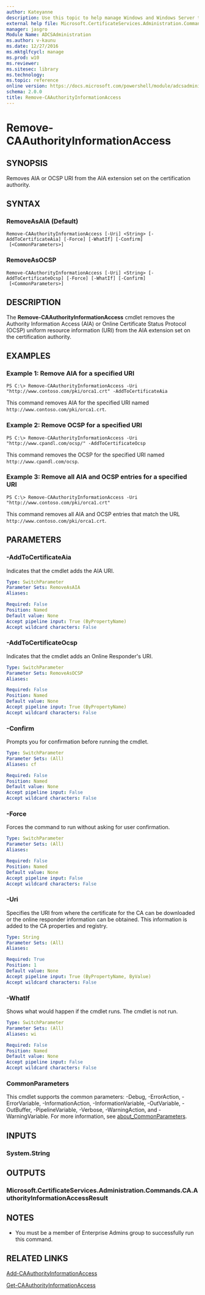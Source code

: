 ```yaml
---
author: Kateyanne
description: Use this topic to help manage Windows and Windows Server technologies with Windows PowerShell.
external help file: Microsoft.CertificateServices.Administration.Commands.dll-Help.xml
manager: jasgro
Module Name: ADCSAdministration
ms.author: v-kaunu
ms.date: 12/27/2016
ms.mktglfcycl: manage
ms.prod: w10
ms.reviewer: 
ms.sitesec: library
ms.technology: 
ms.topic: reference
online version: https://docs.microsoft.com/powershell/module/adcsadministration/remove-caauthorityinformationaccess?view=windowsserver2016-ps&wt.mc_id=ps-gethelp
schema: 2.0.0
title: Remove-CAAuthorityInformationAccess
---
```


# Remove-CAAuthorityInformationAccess

## SYNOPSIS
Removes AIA or OCSP URI from the AIA extension set on the certification authority.

## SYNTAX

### RemoveAsAIA (Default)
```
Remove-CAAuthorityInformationAccess [-Uri] <String> [-AddToCertificateAia] [-Force] [-WhatIf] [-Confirm]
 [<CommonParameters>]
```

### RemoveAsOCSP
```
Remove-CAAuthorityInformationAccess [-Uri] <String> [-AddToCertificateOcsp] [-Force] [-WhatIf] [-Confirm]
 [<CommonParameters>]
```

## DESCRIPTION
The **Remove-CAAuthorityInformationAccess** cmdlet removes the Authority Information Access (AIA) or Online Certificate Status Protocol (OCSP) uniform resource information (URI) from the AIA extension set on the certification authority.

## EXAMPLES

### Example 1: Remove AIA for a specified URI
```
PS C:\> Remove-CAAuthorityInformationAccess -Uri "http://www.contoso.com/pki/orca1.crt" -AddToCertificateAia
```

This command removes AIA for the specified URI named `http://www.contoso.com/pki/orca1.crt`.

### Example 2: Remove OCSP for a specified URI
```
PS C:\> Remove-CAAuthorityInformationAccess -Uri "http://www.cpandl.com/ocsp/" -AddToCertificateOcsp
```

This command removes the OCSP for the specified URI named `http://www.cpandl.com/ocsp`.

### Example 3: Remove all AIA and OCSP entries for a specified URI
```
PS C:\> Remove-CAAuthorityInformationAccess -Uri "http://www.contoso.com/pki/orca1.crt"
```

This command removes all AIA and OCSP entries that match the URL `http://www.contoso.com/pki/orca1.crt`.

## PARAMETERS

### -AddToCertificateAia
Indicates that the cmdlet adds the AIA URI.

```yaml
Type: SwitchParameter
Parameter Sets: RemoveAsAIA
Aliases: 

Required: False
Position: Named
Default value: None
Accept pipeline input: True (ByPropertyName)
Accept wildcard characters: False
```

### -AddToCertificateOcsp
Indicates that the cmdlet adds an Online Responder's URI.

```yaml
Type: SwitchParameter
Parameter Sets: RemoveAsOCSP
Aliases: 

Required: False
Position: Named
Default value: None
Accept pipeline input: True (ByPropertyName)
Accept wildcard characters: False
```

### -Confirm
Prompts you for confirmation before running the cmdlet.

```yaml
Type: SwitchParameter
Parameter Sets: (All)
Aliases: cf

Required: False
Position: Named
Default value: None
Accept pipeline input: False
Accept wildcard characters: False
```

### -Force
Forces the command to run without asking for user confirmation.

```yaml
Type: SwitchParameter
Parameter Sets: (All)
Aliases: 

Required: False
Position: Named
Default value: None
Accept pipeline input: False
Accept wildcard characters: False
```

### -Uri
Specifies the URI from where the certificate for the CA can be downloaded or the online responder information can be obtained.
This information is added to the CA properties and registry.

```yaml
Type: String
Parameter Sets: (All)
Aliases: 

Required: True
Position: 1
Default value: None
Accept pipeline input: True (ByPropertyName, ByValue)
Accept wildcard characters: False
```

### -WhatIf
Shows what would happen if the cmdlet runs. The cmdlet is not run.

```yaml
Type: SwitchParameter
Parameter Sets: (All)
Aliases: wi

Required: False
Position: Named
Default value: None
Accept pipeline input: False
Accept wildcard characters: False
```

### CommonParameters
This cmdlet supports the common parameters: -Debug, -ErrorAction, -ErrorVariable, -InformationAction, -InformationVariable, -OutVariable, -OutBuffer, -PipelineVariable, -Verbose, -WarningAction, and -WarningVariable. For more information, see [about_CommonParameters](https://go.microsoft.com/fwlink/?LinkID=113216).

## INPUTS

### System.String

## OUTPUTS

### Microsoft.CertificateServices.Administration.Commands.CA.AuthorityInformationAccessResult

## NOTES
* You must be a member of Enterprise Admins group to successfully run this command.

## RELATED LINKS

[Add-CAAuthorityInformationAccess](./Add-CAAuthorityInformationAccess.md)

[Get-CAAuthorityInformationAccess](./Get-CAAuthorityInformationAccess.md)

